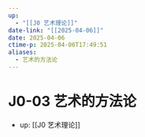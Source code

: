 ```yaml
---
up:
  - "[[J0 艺术理论]]"
date-link: "[[2025-04-06]]"
date: 2025-04-06
ctime-p: 2025-04-06T17:49:51
aliases:
  - 艺术的方法论
---
```


# J0-03 艺术的方法论

- up: [[J0 艺术理论]]
